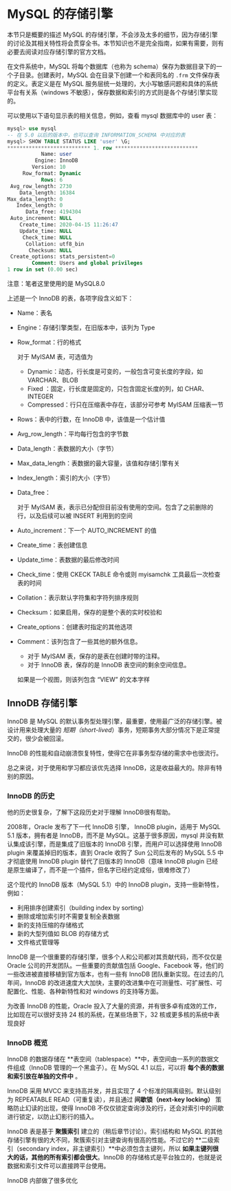 # MySQL 的存储引擎

本节只是概要的描述 MySQL 的存储引擎，不会涉及太多的细节，因为存储引擎的讨论及其相关特性将会贯穿全书。本节知识也不是完全指南，如果有需要，则有必要去阅读对应存储引擎的官方文档。

在文件系统中，MySQL 将每个数据库（也称为 schema）保存为数据目录下的一个子目录。创建表时，MySQL 会在目录下创建一个和表同名的 `.frm` 文件保存表的定义。表定义是在 MySQL 服务层统一处理的，大小写敏感问题和具体的系统平台有关系（windows 不敏感），保存数据和索引的方式则是各个存储引擎实现的。

可以使用以下语句显示表的相关信息，例如，查看 mysql 数据库中的 user 表：

```sql
mysql> use mysql
-- 在 5.0 以后的版本中，也可以查询 INFORMATION_SCHEMA 中对应的表
mysql> SHOW TABLE STATUS LIKE 'user' \G;
*************************** 1. row ***************************
           Name: user
         Engine: InnoDB
        Version: 10
     Row_format: Dynamic
           Rows: 6
 Avg_row_length: 2730
    Data_length: 16384
Max_data_length: 0
   Index_length: 0
      Data_free: 4194304
 Auto_increment: NULL
    Create_time: 2020-04-15 11:26:47
    Update_time: NULL
     Check_time: NULL
      Collation: utf8_bin
       Checksum: NULL
 Create_options: stats_persistent=0
        Comment: Users and global privileges
1 row in set (0.00 sec)
```

注意：笔者这里使用的是 MySQL8.0

上述是一个 InnoDB 的表，各项字段含义如下：

- Name：表名

- Engine：存储引擎类型，在旧版本中，该列为 Type

- Row_format：行的格式

  对于 MyISAM 表，可选值为

  - Dynamic：动态，行长度是可变的，一般包含可变长度的字段，如 VARCHAR、BLOB
  - Fixed ：固定，行长度是固定的，只包含固定长度的列，如 CHAR、INTEGER
  -  Compressed：行只在压缩表中存在，该部分可参考 MyISAM 压缩表一节
  
- Rows：表中的行数，在 InnoDB 中，该值是一个估计值

- Avg_row_length：平均每行包含的字节数

- Data_length：表数据的大小（字节）

- Max_data_length：表数据的最大容量，该值和存储引擎有关

- Index_length：索引的大小（字节）

- Data_free：

  对于 MyISAM 表，表示已分配但目前没有使用的空间。包含了之前删除的行，以及后续可以被 INSERT 利用到的空间

- Auto_increment：下一个 AUTO_INCREMENT 的值

- Create_time：表创建信息

- Update_time：表数据的最后修改时间

- Check_time：使用 CKECK TABLE 命令或则 myisamchk 工具最后一次检查表的时间

- Collation：表示默认字符集和字符列排序规则

- Checksum：如果启用，保存的是整个表的实时校验和

- Create_options：创建表时指定的其他选项

- Comment：该列包含了一些其他的额外信息。

  - 对于 MyISAM 表，保存的是表在创建时带的注释。
  - 对于 InnoDB 表，保存的是 InnoDB 表空间的剩余空间信息。
  
  如果是一个视图，则该列包含 “VIEW” 的文本字样
  

## InnoDB 存储引擎

InnoDB 是 MySQL 的默认事务型处理引擎，最重要，使用最广泛的存储引擎。被设计用来处理大量的 _短期（short-lived_）事务，短期事务大部分情况下是正常提交的，很少会被回滚。

InnoDB 的性能和自动崩溃恢复特性，使得它在非事务型存储的需求中也很流行。

总之来说，对于使用和学习都应该优先选择 InnoDB，这是收益最大的。除非有特别的原因。

### InnoDB 的历史

他的历史很复杂，了解下这段历史对于理解 InnoDB很有帮助。

2008年，Oracle 发布了下一代 InnoDB 引擎， InnoDB plugin，适用于 MySQL 5.1 版本，拥有者是 InnoDB，而不是 MySQL。这基于很多原因，mysql 并没有默认集成该引擎，而是集成了旧版本的 InnoDB 引擎，而用户可以选择使用 InnoDB plugin 来覆盖掉旧的版本，直到 Oracle 收购了 Sun 公司后发布的 MySQL 5.5 中才彻底使用 InnoDB plugin 替代了旧版本的 InnoDB（意味 InnoDB plugin 已经是原生编译了，而不是一个插件，但名字已经约定成俗，很难修改了）

这个现代的 InnoDB 版本（MySQL 5.1）中的 InnoDB plugin，支持一些新特性，例如：

- 利用排序创建索引（building index by sorting）
- 删除或增加索引时不需要复制全表数据
- 新的支持压缩的存储格式
- 新的大型列值如 BLOB 的存储方式
- 文件格式管理等

InnoDB 是一个很重要的存储引擎，很多个人和公司都对其贡献代码，而不仅仅是 Oracle 公司的开发团队。一些重要的贡献值包括 Google、Facebook 等，他们的一些改进被直接移植到官方版本，也有一些有 InnoDB 团队重新实现。在过去的几年间，InnoDB 的改进速度大大加快，主要的改进集中在可测量性、可扩展性、可配置化、性能、各种新特性和对 windows 的支持等方面。

为改善 InnoDB 的性能，Oracle 投入了大量的资源，并有很多卓有成效的工作，比如现在可以很好支持 24 核的系统，在某些场景下，32 核或更多核的系统中表现良好

### InnoDB 概览

InnoDB 的数据存储在 **表空间（tablespace）**中，表空间由一系列的数据文件组成（InnoDB 管理的一个黑盒子）。在 MySQL 4.1 以后，可以将 **每个表的数据和索引放在单独的文件中** 。

InnoDB 采用 MVCC 来支持高并发，并且实现了 4 个标准的隔离级别。默认级别为 REPEATABLE READ（可重复读），并且通过 **间歇锁（next-key locking）** 策略防止幻读的出现，使得 InnoDB 不仅仅锁定查询涉及的行，还会对索引中的间歇进行锁定，以防止幻影行的插入。

InnoDB 表是基于 **聚簇索引** 建立的（稍后章节讨论）。索引结构和 MySQL 的其他存储引擎有很的大不同，聚簇索引对主键查询有很高的性能。不过它的 **二级索引（secondary index，非主键索引）**中必须包含主键列，所以 **如果主键列很大的话，其他的所有索引都会很大**。InnoDB 的存储格式是平台独立的，也就是说数据和索引文件可以直接跨平台使用。

InnoDB 内部做了很多优化